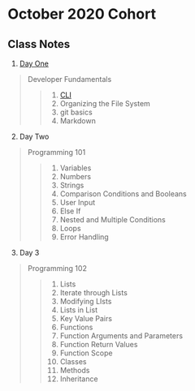 # **October 2020 Cohort**
>
>
## Class Notes
>
>

1. [Day One](https://github.com/crystalatk/Digital-Crafts-Classes/tree/master/1-commandline "Folder of Day 1 Notes") 
> Developer Fundamentals
>>1. [CLI](https://github.com/crystalatk/Digital-Crafts-Classes/blob/master/1-commandline/command-line.md "Command Line Notes")
>>2. Organizing the File System
>>3. git basics
>>4. Markdown
2. Day Two
> Programming 101
>>1. Variables
>>2. Numbers
>>3. Strings
>>4. Comparison Conditions and Booleans
>>5. User Input
>>6. Else If
>>7. Nested and Multiple Conditions
>>8. Loops
>>9. Error Handling
3. Day 3
>Programming 102
>>1. Lists
>>2. Iterate through Lists
>>3. Modifying LIsts
>>4. Lists in List
>>5. Key Value Pairs
>>6. Functions
>>7. Function Arguments and Parameters
>>8. Function Return Values
>>9. Function Scope
>>10. Classes
>>11. Methods
>>12. Inheritance
